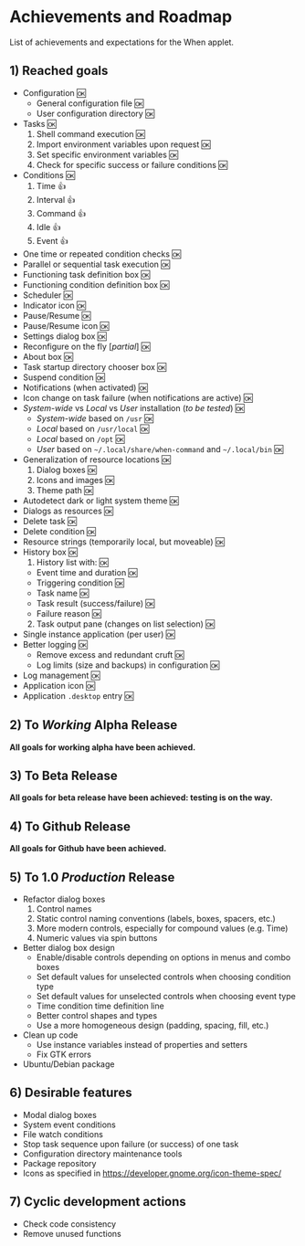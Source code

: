 # Achievements and Roadmap

List of achievements and expectations for the When applet.


## 1) Reached goals

* Configuration :ok:
  - General configuration file :ok:
  - User configuration directory :ok:
* Tasks :ok:
  1. Shell command execution :ok:
  2. Import environment variables upon request :ok:
  3. Set specific environment variables :ok:
  4. Check for specific success or failure conditions :ok:
* Conditions :ok:
  1. Time :+1:
  2. Interval :+1:
  3. Command :+1:
  4. Idle :+1:
  5. Event :+1:
* One time or repeated condition checks :ok:
* Parallel or sequential task execution :ok:
* Functioning task definition box :ok:
* Functioning condition definition box :ok:
* Scheduler :ok:
* Indicator icon :ok:
* Pause/Resume :ok:
* Pause/Resume icon :ok:
* Settings dialog box :ok:
* Reconfigure on the fly [*partial*] :ok:
* About box :ok:
* Task startup directory chooser box :ok:
* Suspend condition :ok:
* Notifications (when activated) :ok:
* Icon change on task failure (when notifications are active) :ok:
* *System-wide* vs *Local* vs *User* installation (*to be tested*) :ok:
  - *System-wide* based on `/usr` :ok:
  - *Local* based on `/usr/local` :ok:
  - *Local* based on `/opt` :ok:
  - *User* based on `~/.local/share/when-command` and `~/.local/bin` :ok:
* Generalization of resource locations :ok:
  1. Dialog boxes :ok:
  2. Icons and images :ok:
  3. Theme path :ok:
* Autodetect dark or light system theme :ok:
* Dialogs as resources :ok:
* Delete task :ok:
* Delete condition :ok:
* Resource strings (temporarily local, but moveable) :ok:
* History box :ok:
  1. History list with: :ok:
    - Event time and duration :ok:
    - Triggering condition :ok:
    - Task name :ok:
    - Task result (success/failure) :ok:
    - Failure reason :ok:
  2. Task output pane (changes on list selection) :ok:
* Single instance application (per user) :ok:
* Better logging :ok:
  - Remove excess and redundant cruft :ok:
  - Log limits (size and backups) in configuration :ok:
* Log management :ok:
* Application icon :ok:
* Application `.desktop` entry :ok:


## 2) To *Working* Alpha Release

**All goals for working alpha have been achieved.**


## 3) To Beta Release

**All goals for beta release have been achieved: testing is on the way.**


## 4) To Github Release

**All goals for Github have been achieved.**


## 5) To 1.0 *Production* Release

* Refactor dialog boxes
  1. Control names
  2. Static control naming conventions (labels, boxes, spacers, etc.)
  3. More modern controls, especially for compound values (e.g. Time)
  4. Numeric values via spin buttons
* Better dialog box design
  - Enable/disable controls depending on options in menus and combo boxes
  - Set default values for unselected controls when choosing condition type
  - Set default values for unselected controls when choosing event type
  - Time condition time definition line
  - Better control shapes and types
  - Use a more homogeneous design (padding, spacing, fill, etc.)
* Clean up code
  - Use instance variables instead of properties and setters
  - Fix GTK errors
* Ubuntu/Debian package


## 6) Desirable features

* Modal dialog boxes
* System event conditions
* File watch conditions
* Stop task sequence upon failure (or success) of one task
* Configuration directory maintenance tools
* Package repository
* Icons as specified in https://developer.gnome.org/icon-theme-spec/


## 7) Cyclic development actions

* Check code consistency
* Remove unused functions
